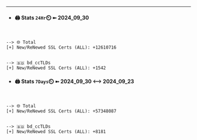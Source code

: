 

---
- #### 🖨️ **Stats** `24Hr`⏲️ ➼ 2024_09_30
```console


--> 🌐 Total
[+] New/ReNewed SSL Certs (ALL): +12610716


--> 🇧🇩 bd_ccTLDs
[+] New/ReNewed SSL Certs (ALL): +1542

```

- #### 🖨️ **Stats** `7Days`⏲️ ➼ 2024_09_30 <--> 2024_09_23
```console


--> 🌐 Total
[+] New/ReNewed SSL Certs (ALL): +57348087


--> 🇧🇩 bd_ccTLDs
[+] New/ReNewed SSL Certs (ALL): +8181

```

